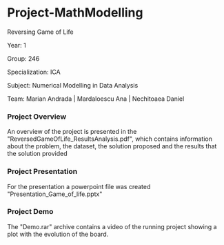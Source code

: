 # Project-MathModelling
Reversing Game of Life

Year: 1

Group: 246

Specialization: ICA

Subject: Numerical Modelling in Data Analysis

Team:
Marian Andrada |
Mardaloescu Ana |
Nechitoaea Daniel

### Project Overview
An overview of the project is presented in the "ReversedGameOfLife_ResultsAnalysis.pdf", which contains information about the problem, the dataset, the solution proposed and the results that the solution provided

### Project Presentation
For the presentation a powerpoint file was created "Presentation_Game_of_life.pptx"

### Project Demo
The "Demo.rar" archive contains a video of the running project showing a plot with the evolution of the board.
